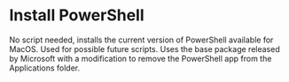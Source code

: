 # Install PowerShell

No script needed, installs the current version of PowerShell available for MacOS. Used for possible future scripts. 
Uses the base package released by Microsoft with a modification to remove the PowerShell app from the Applications folder.